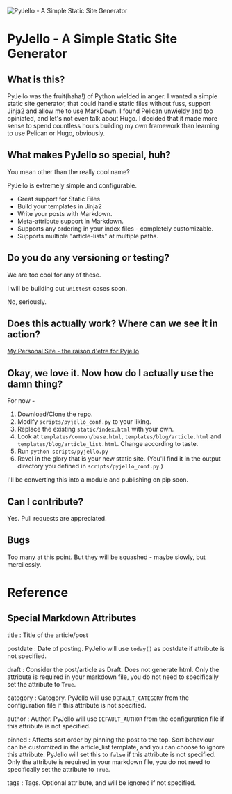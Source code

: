 ![PyJello - A Simple Static Site Generator](https://upload.wikimedia.org/wikipedia/commons/d/d0/Food-Jelly.svg)
# PyJello - A Simple Static Site Generator

## What is this?
PyJello was the fruit(haha!) of Python wielded in anger. I wanted a simple static site generator, that could handle static files without fuss, support Jinja2 and allow me to use MarkDown. I found Pelican unwieldy and too opiniated, and let's not even talk about Hugo. I decided that it made more sense to spend countless hours building my own framework than learning to use Pelican or Hugo, obviously.

## What makes PyJello so special, huh?
You mean other than the really cool name?

PyJello is extremely simple and configurable. 
* Great support for Static Files
* Build your templates in Jinja2
* Write your posts with Markdown.
* Meta-attribute support in Markdown.
* Supports any ordering in your index files - completely customizable.
* Supports multiple "article-lists" at multiple paths.

## Do you do any versioning or testing?
We are too cool for any of these.

I will be building out `unittest` cases soon.

No, seriously.

## Does this actually work? Where can we see it in action?
[My Personal Site - the raison d'etre for Pyjello](http://amithm.ca)

## Okay, we love it. Now how do I actually use the damn thing?
For now -
1. Download/Clone the repo.
2. Modify `scripts/pyjello_conf.py` to your liking.
3. Replace the existing `static/index.html` with your own.
4. Look at `templates/common/base.html`, `templates/blog/article.html` and `templates/blog/article_list.html`. Change according to taste.
5. Run `python scripts/pyjello.py`
6. Revel in the glory that is your new static site. (You'll find it in the output directory you defined in `scripts/pyjello_conf.py`.)

I'll be converting this into a module and publishing on pip soon.

## Can I contribute?
Yes. Pull requests are appreciated.

## Bugs
Too many at this point. But they will be squashed - maybe slowly, but mercilessly.

# Reference

## Special Markdown Attributes

title
: Title of the article/post

postdate
: Date of posting. PyJello will use `today()` as postdate if attribute is not specified.

draft
: Consider the post/article as Draft. Does not generate html. Only the attribute is required in your markdown file, you do not need to specifically set the attribute to `True`.

category
: Category. PyJello will use `DEFAULT_CATEGORY` from the configuration file if this attribute is not specified.

author
: Author. PyJello will use `DEFAULT_AUTHOR` from the configuration file if this attribute is not specified.

pinned
: Affects sort order by pinning the post to the top. Sort behaviour can be customized in the article_list template, and you can choose to ignore this attribute. PyJello will set this to `false` if this attribute is not specified. Only the attribute is required in your markdown file, you do not need to specifically set the attribute to `True`.

tags
: Tags. Optional attribute, and will be ignored if not specified. 